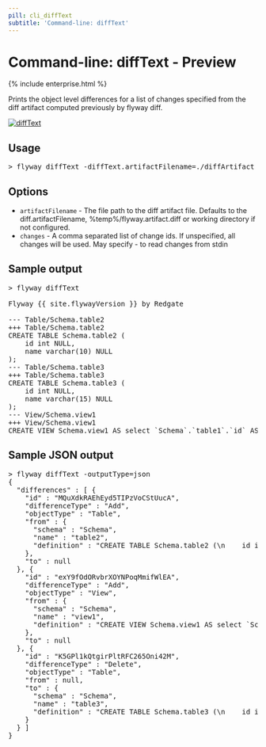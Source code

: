 ```yaml
---
pill: cli_diffText
subtitle: 'Command-line: diffText'
---
```

# Command-line: diffText - Preview

{% include enterprise.html %}

Prints the object level differences for a list of changes specified from the diff artifact computed previously by flyway diff.

<a href="Commands/diffText"><img src="assets/command-diffText.png" alt="diffText"></a>

## Usage

<pre class="console"><span>&gt;</span> flyway diffText -diffText.artifactFilename=./diffArtifact -flyway.diffText.changes=["id1", "id2"]</pre>

## Options
- `artifactFilename` -  The file path to the diff artifact file. Defaults to the diff.artifactFilename, %temp%/flyway.artifact.diff or working directory if not configured.
- `changes` - A comma separated list of change ids. If unspecified, all changes will be used. May specify - to read changes from stdin

## Sample output

<pre class="console">&gt; flyway diffText

Flyway {{ site.flywayVersion }} by Redgate

--- Table/Schema.table2
+++ Table/Schema.table2
CREATE TABLE Schema.table2 (
    id int NULL,
    name varchar(10) NULL
);
--- Table/Schema.table3
+++ Table/Schema.table3
CREATE TABLE Schema.table3 (
    id int NULL,
    name varchar(15) NULL
);
--- View/Schema.view1
+++ View/Schema.view1
CREATE VIEW Schema.view1 AS select `Schema`.`table1`.`id` AS `id`,`Schema`.`table1`.`name` AS `name` from `Schema`.`table1`;</pre>

## Sample JSON output

<pre class="console">&gt; flyway diffText -outputType=json
{
  "differences" : [ {
    "id" : "MQuXdkRAEhEyd5TIPzVoCStUucA",
    "differenceType" : "Add",
    "objectType" : "Table",
    "from" : {
      "schema" : "Schema",
      "name" : "table2",
      "definition" : "CREATE TABLE Schema.table2 (\n    id int NULL,\n    name varchar(10) NULL\n);"
    },
    "to" : null
  }, {
    "id" : "exY9fOdORvbrXOYNPoqMmifWlEA",
    "differenceType" : "Add",
    "objectType" : "View",
    "from" : {
      "schema" : "Schema",
      "name" : "view1",
      "definition" : "CREATE VIEW Schema.view1 AS select `Schema`.`table1`.`id` AS `id`,`Schema`.`table1`.`name` AS `name` from `Schema`.`table1`;"
    },
    "to" : null
  }, {
    "id" : "K5GPl1kQtgirPltRFC265Oni42M",
    "differenceType" : "Delete",
    "objectType" : "Table",
    "from" : null,
    "to" : {
      "schema" : "Schema",
      "name" : "table3",
      "definition" : "CREATE TABLE Schema.table3 (\n    id int NULL,\n    name varchar(15) NULL\n);"
    }
  } ]
}</pre>
